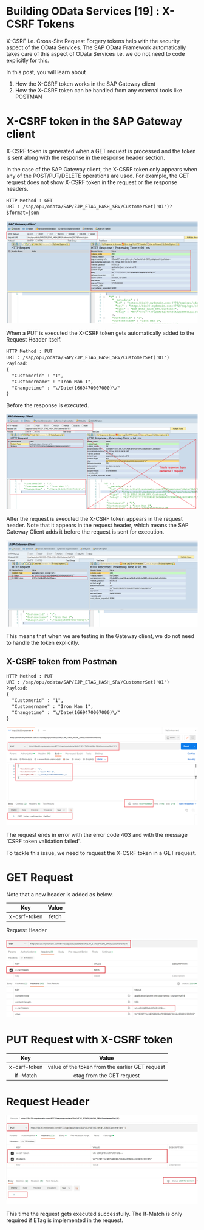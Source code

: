 # Building OData Services [19] : X-CSRF Tokens

X-CSRF i.e. Cross-Site Request Forgery tokens help with the security aspect of the OData Services. The SAP OData Framework automatically takes care of this aspect of OData Services i.e. we do not need to code explicitly for this.

In this post, you will learn about

1. How the X-CSRF token works in the SAP Gateway client
2. How the X-CSRF token can be handled from any external tools like POSTMAN

# X-CSRF token in the SAP Gateway client

X-CSRF token is generated when a GET request is processed and the token is sent along with the response in the response header section.

In the case of the SAP Gateway client, the X-CSRF token only appears when any of the POST/PUT/DELETE operations are used. For example, the GET request does not show X-CSRF token in the request or the response headers.

```
HTTP Method : GET
URI : /sap/opu/odata/SAP/ZJP_ETAG_HASH_SRV/CustomerSet('01')?$format=json
```

![alt text](/OData/Discovering%20ABAP/Images/image-291.png)

When a PUT is executed the X-CSRF token gets automatically added to the Request Header itself.

```
HTTP Method : PUT
URI : /sap/opu/odata/SAP/ZJP_ETAG_HASH_SRV/CustomerSet('01')
Payload: 
{
  "Customerid" : "1",
  "Customername" : "Iron Man 1",
  "Changetime" : "\/Date(1669470007000)\/"
}
```

Before the response is executed.

![alt text](/OData/Discovering%20ABAP/Images/image-292.png)

After the request is executed the X-CSRF token appears in the request header. Note that it appears in the request header, which means the SAP Gateway Client adds it before the request is sent for execution.

![alt text](/OData/Discovering%20ABAP/Images/image-293.png)

This means that when we are testing in the Gateway client, we do not need to handle the token explicitly.

## X-CSRF token from Postman

```
HTTP Method : PUT
URI : /sap/opu/odata/SAP/ZJP_ETAG_HASH_SRV/CustomerSet('01')
Payload: 
{
  "Customerid" : "1",
  "Customername" : "Iron Man 1",
  "Changetime" : "\/Date(1669470007000)\/"
}
```

![alt text](/OData/Discovering%20ABAP/Images/image-294.png)

The request ends in error with the error code 403 and with the message 'CSRF token validation failed'.

To tackle this issue, we need to request the X-CSRF token in a GET request.

# GET Request

Note that a new header is added as below.

| Key |	Value |
| :-: | :-: |
|x-csrf-token | fetch |

Request Header

![alt text](/OData/Discovering%20ABAP/Images/image-295.png)

# PUT Request with X-CSRF token

| Key |	Value |
| :-: | :-: |
| x-csrf-token |	value of the token from the earlier GET request |
| If-Match | etag from the GET request |

# Request Header

![alt text](/OData/Discovering%20ABAP/Images/image-296.png)

This time the request gets executed successfully. The If-Match is only required if ETag is implemented in the request.